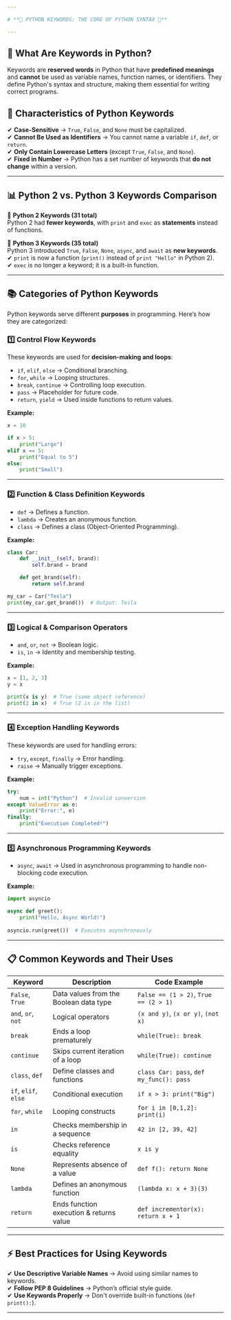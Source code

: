 ```yaml
---  

# **🚀 PYTHON KEYWORDS: THE CORE OF PYTHON SYNTAX 🎯**  

---
```

## **🔹 What Are Keywords in Python?**
Keywords are **reserved words** in Python that have **predefined meanings** and **cannot** be used as variable names, function names, or identifiers. They define Python's syntax and structure, making them essential for writing correct programs.

## **📌 Characteristics of Python Keywords**
✔ **Case-Sensitive** → `True`, `False`, and `None` must be capitalized.  
✔ **Cannot Be Used as Identifiers** → You cannot name a variable `if`, `def`, or `return`.  
✔ **Only Contain Lowercase Letters** (except `True`, `False`, and `None`).  
✔ **Fixed in Number** → Python has a set number of keywords that **do not change** within a version.  

---

## **📊 Python 2 vs. Python 3 Keywords Comparison**

🔹 **Python 2 Keywords (31 total)**  
Python 2 had **fewer keywords**, with `print` and `exec` as **statements** instead of functions.  

🔹 **Python 3 Keywords (35 total)**  
Python 3 introduced `True`, `False`, `None`, `async`, and `await` as **new keywords**.  
✔ `print` is now a function (`print()` instead of `print "Hello"` in Python 2).  
✔ `exec` is no longer a keyword; it is a built-in function.  

---

## **📚 Categories of Python Keywords**

Python keywords serve different **purposes** in programming. Here’s how they are categorized:  

### **1️⃣ Control Flow Keywords**
These keywords are used for **decision-making and loops**:  
- `if`, `elif`, `else` → Conditional branching.  
- `for`, `while` → Looping structures.  
- `break`, `continue` → Controlling loop execution.  
- `pass` → Placeholder for future code.  
- `return`, `yield` → Used inside functions to return values.  

**Example:**  
```python
x = 10

if x > 5:
    print("Large")
elif x == 5:
    print("Equal to 5")
else:
    print("Small")
```

---

### **2️⃣ Function & Class Definition Keywords**
- `def` → Defines a function.  
- `lambda` → Creates an anonymous function.  
- `class` → Defines a class (Object-Oriented Programming).  

**Example:**  
```python
class Car:
    def __init__(self, brand):
        self.brand = brand

    def get_brand(self):
        return self.brand

my_car = Car("Tesla")
print(my_car.get_brand())  # Output: Tesla
```

---

### **3️⃣ Logical & Comparison Operators**
- `and`, `or`, `not` → Boolean logic.  
- `is`, `in` → Identity and membership testing.  

**Example:**  
```python
x = [1, 2, 3]
y = x

print(x is y)  # True (same object reference)
print(2 in x)  # True (2 is in the list)
```

---

### **4️⃣ Exception Handling Keywords**
These keywords are used for handling errors:  
- `try`, `except`, `finally` → Error handling.  
- `raise` → Manually trigger exceptions.  

**Example:**  
```python
try:
    num = int("Python")  # Invalid conversion
except ValueError as e:
    print("Error:", e)
finally:
    print("Execution Completed!")
```

---

### **5️⃣ Asynchronous Programming Keywords**
- `async`, `await` → Used in asynchronous programming to handle non-blocking code execution.  

**Example:**  
```python
import asyncio

async def greet():
    print("Hello, Async World!")
    
asyncio.run(greet())  # Executes asynchronously
```

---

## **📋 Common Keywords and Their Uses**

| **Keyword** | **Description** | **Code Example** |
|------------|---------------|----------------|
| `False`, `True` | Data values from the Boolean data type | `False == (1 > 2)`, `True == (2 > 1)` |
| `and`, `or`, `not` | Logical operators | `(x and y)`, `(x or y)`, `(not x)` |
| `break` | Ends a loop prematurely | `while(True): break` |
| `continue` | Skips current iteration of a loop | `while(True): continue` |
| `class`, `def` | Define classes and functions | `class Car: pass`, `def my_func(): pass` |
| `if`, `elif`, `else` | Conditional execution | `if x > 3: print("Big")` |
| `for`, `while` | Looping constructs | `for i in [0,1,2]: print(i)` |
| `in` | Checks membership in a sequence | `42 in [2, 39, 42]` |
| `is` | Checks reference equality | `x is y` |
| `None` | Represents absence of a value | `def f(): return None` |
| `lambda` | Defines an anonymous function | `(lambda x: x + 3)(3)` |
| `return` | Ends function execution & returns value | `def incrementor(x): return x + 1` |

---

## **⚡ Best Practices for Using Keywords**
✔ **Use Descriptive Variable Names** → Avoid using similar names to keywords.  
✔ **Follow PEP 8 Guidelines** → Python’s official style guide.  
✔ **Use Keywords Properly** → Don't override built-in functions (`def print():`).  

---




